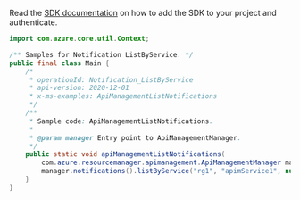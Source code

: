 Read the [SDK documentation](https://github.com/Azure/azure-sdk-for-java/blob/azure-resourcemanager-apimanagement_1.0.0-beta.2/sdk/apimanagement/azure-resourcemanager-apimanagement/README.md) on how to add the SDK to your project and authenticate.

```java
import com.azure.core.util.Context;

/** Samples for Notification ListByService. */
public final class Main {
    /*
     * operationId: Notification_ListByService
     * api-version: 2020-12-01
     * x-ms-examples: ApiManagementListNotifications
     */
    /**
     * Sample code: ApiManagementListNotifications.
     *
     * @param manager Entry point to ApiManagementManager.
     */
    public static void apiManagementListNotifications(
        com.azure.resourcemanager.apimanagement.ApiManagementManager manager) {
        manager.notifications().listByService("rg1", "apimService1", null, null, Context.NONE);
    }
}
```
